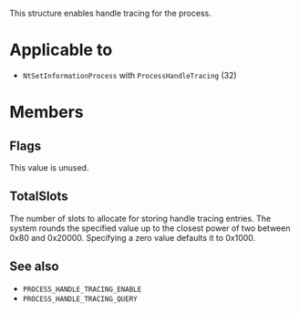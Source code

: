 This structure enables handle tracing for the process.

# Applicable to
 - `NtSetInformationProcess` with `ProcessHandleTracing` (32)

# Members

## Flags
This value is unused.

## TotalSlots
The number of slots to allocate for storing handle tracing entries. The system rounds the specified value up to the closest power of two between 0x80 and 0x20000. Specifying a zero value defaults it to 0x1000.

## See also
 - `PROCESS_HANDLE_TRACING_ENABLE`
 - `PROCESS_HANDLE_TRACING_QUERY`
